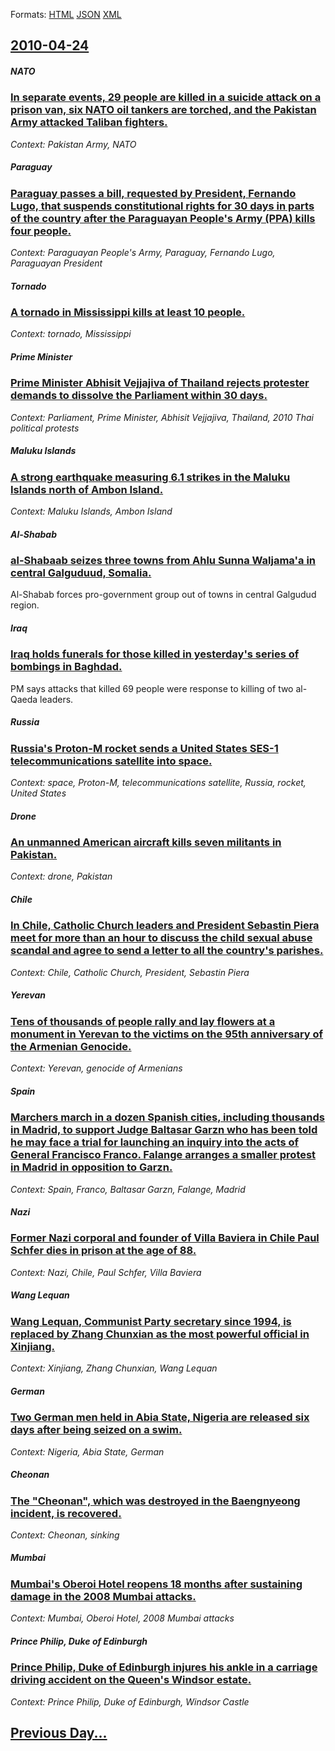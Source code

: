 
Formats: [HTML](2010/04/24/index.html)  [JSON](2010/04/24/index.json)  [XML](2010/04/24/index.xml)  

## [2010-04-24](/news/2010/04/24/index.md)

##### NATO
### [In separate events, 29 people are killed in a suicide attack on a prison van, six NATO oil tankers are torched, and the Pakistan Army attacked Taliban fighters. ](/news/2010/04/24/in-separate-events-29-people-are-killed-in-a-suicide-attack-on-a-prison-van-six-nato-oil-tankers-are-torched-and-the-pakistan-army-attack.md)
_Context: Pakistan Army, NATO_

##### Paraguay
### [Paraguay passes a bill, requested by President, Fernando Lugo, that suspends constitutional rights for 30 days in parts of the country after the Paraguayan People's Army (PPA) kills four people. ](/news/2010/04/24/paraguay-passes-a-bill-requested-by-president-fernando-lugo-that-suspends-constitutional-rights-for-30-days-in-parts-of-the-country-after.md)
_Context: Paraguayan People's Army, Paraguay, Fernando Lugo, Paraguayan President_

##### Tornado
### [A tornado in Mississippi kills at least 10 people. ](/news/2010/04/24/a-tornado-in-mississippi-kills-at-least-10-people.md)
_Context: tornado, Mississippi_

##### Prime Minister
### [Prime Minister Abhisit Vejjajiva of Thailand rejects protester demands to dissolve the Parliament within 30 days. ](/news/2010/04/24/prime-minister-abhisit-vejjajiva-of-thailand-rejects-protester-demands-to-dissolve-the-parliament-within-30-days.md)
_Context: Parliament, Prime Minister, Abhisit Vejjajiva, Thailand, 2010 Thai political protests_

##### Maluku Islands
### [A strong earthquake measuring 6.1 strikes in the Maluku Islands north of Ambon Island. ](/news/2010/04/24/a-strong-earthquake-measuring-6-1-strikes-in-the-maluku-islands-north-of-ambon-island.md)
_Context: Maluku Islands, Ambon Island_

##### Al-Shabab
### [al-Shabaab seizes three towns from Ahlu Sunna Waljama'a in central Galguduud, Somalia. ](/news/2010/04/24/al-shabaab-seizes-three-towns-from-ahlu-sunna-waljama-a-in-central-galguduud-somalia.md)
Al-Shabab forces pro-government group out of towns in central Galgudud region.

##### Iraq
### [Iraq holds funerals for those killed in yesterday's series of bombings in Baghdad. ](/news/2010/04/24/iraq-holds-funerals-for-those-killed-in-yesterday-s-series-of-bombings-in-baghdad.md)
PM says attacks that killed 69 people were response to killing of two al-Qaeda leaders.

##### Russia
### [Russia's Proton-M rocket sends a United States SES-1 telecommunications satellite into space. ](/news/2010/04/24/russia-s-proton-m-rocket-sends-a-united-states-ses-1-telecommunications-satellite-into-space.md)
_Context: space, Proton-M, telecommunications satellite, Russia, rocket, United States_

##### Drone
### [ An unmanned American aircraft kills seven militants in Pakistan. ](/news/2010/04/24/an-unmanned-american-aircraft-kills-seven-militants-in-pakistan.md)
_Context: drone, Pakistan_

##### Chile
### [In Chile, Catholic Church leaders and President Sebastin Piera meet for more than an hour to discuss the child sexual abuse scandal and agree to send a letter to all the country's parishes. ](/news/2010/04/24/in-chile-catholic-church-leaders-and-president-sebastian-pinera-meet-for-more-than-an-hour-to-discuss-the-child-sexual-abuse-scandal-and-ag.md)
_Context: Chile, Catholic Church, President, Sebastin Piera_

##### Yerevan
### [Tens of thousands of people rally and lay flowers at a monument in Yerevan to the victims on the 95th anniversary of the Armenian Genocide. ](/news/2010/04/24/tens-of-thousands-of-people-rally-and-lay-flowers-at-a-monument-in-yerevan-to-the-victims-on-the-95th-anniversary-of-the-armenian-genocide.md)
_Context: Yerevan, genocide of Armenians_

##### Spain
### [Marchers march in a dozen Spanish cities, including thousands in Madrid, to support Judge Baltasar Garzn who has been told he may face a trial for launching an inquiry into the acts of General Francisco Franco. Falange arranges a smaller protest in Madrid in opposition to Garzn. ](/news/2010/04/24/marchers-march-in-a-dozen-spanish-cities-including-thousands-in-madrid-to-support-judge-baltasar-garzon-who-has-been-told-he-may-face-a-tr.md)
_Context: Spain, Franco, Baltasar Garzn, Falange, Madrid_

##### Nazi
### [Former Nazi corporal and founder of Villa Baviera in Chile Paul Schfer dies in prison at the age of 88. ](/news/2010/04/24/former-nazi-corporal-and-founder-of-villa-baviera-in-chile-paul-schafer-dies-in-prison-at-the-age-of-88.md)
_Context: Nazi, Chile, Paul Schfer, Villa Baviera_

##### Wang Lequan
### [Wang Lequan, Communist Party secretary since 1994, is replaced by Zhang Chunxian as the most powerful official in Xinjiang. ](/news/2010/04/24/wang-lequan-communist-party-secretary-since-1994-is-replaced-by-zhang-chunxian-as-the-most-powerful-official-in-xinjiang.md)
_Context: Xinjiang, Zhang Chunxian, Wang Lequan_

##### German
### [Two German men held in Abia State, Nigeria are released six days after being seized on a swim. ](/news/2010/04/24/two-german-men-held-in-abia-state-nigeria-are-released-six-days-after-being-seized-on-a-swim.md)
_Context: Nigeria, Abia State, German_

##### Cheonan
### [The "Cheonan", which was destroyed in the Baengnyeong incident, is recovered. ](/news/2010/04/24/the-cheonan-which-was-destroyed-in-the-baengnyeong-incident-is-recovered.md)
_Context: Cheonan, sinking_

##### Mumbai
### [Mumbai's Oberoi Hotel reopens 18 months after sustaining damage in the 2008 Mumbai attacks. ](/news/2010/04/24/mumbai-s-oberoi-hotel-reopens-18-months-after-sustaining-damage-in-the-2008-mumbai-attacks.md)
_Context: Mumbai, Oberoi Hotel, 2008 Mumbai attacks_

##### Prince Philip, Duke of Edinburgh
### [Prince Philip, Duke of Edinburgh injures his ankle in a carriage driving accident on the Queen's Windsor estate. ](/news/2010/04/24/prince-philip-duke-of-edinburgh-injures-his-ankle-in-a-carriage-driving-accident-on-the-queen-s-windsor-estate.md)
_Context: Prince Philip, Duke of Edinburgh, Windsor Castle_

## [Previous Day...](/news/2010/04/23/index.md)

